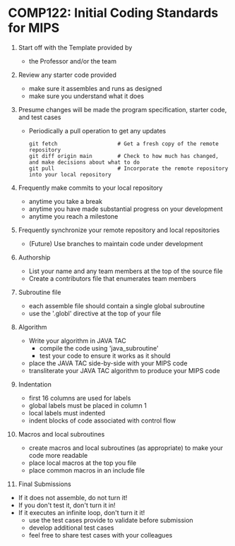 # COMP122: Initial Coding Standards for MIPS 

1. Start off with the Template provided by
	- the Professor and/or the team

1. Review any starter code provided
   - make sure it assembles and runs as designed
   - make sure you understand what it does

1. Presume changes will be made the program specification, starter code, and test cases
   - Periodically a pull operation to get any updates
     ```
     git fetch                   # Get a fresh copy of the remote repository
     git diff origin main        # Check to how much has changed, and make decisions about what to do
     git pull                    # Incorporate the remote repository into your local repository
     ```

1. Frequently make commits to your local repository
   - anytime you take a break
   - anytime you have made substantial progress on your development
   - anytime you reach a milestone
   
1. Frequently synchronize your remote repository and local repositories
   - (Future) Use branches to maintain code under development

1. Authorship
   - List your name and any team members at the top of the source file
   - Create a contributors file that enumerates team members
   
1. Subroutine file
   - each assemble file should contain a single global subroutine
   - use the '.globl' directive at the top of your file

1. Algorithm
   - Write your algorithm in JAVA TAC
     - compile the code using 'java_subroutine'
     - test your code to ensure it works as it should
   - place the JAVA TAC side-by-side with your MIPS code
   - transliterate your JAVA TAC algorithm to produce your MIPS code

1. Indentation
	- first 16 columns are used for labels
	- global labels must be placed in column 1
	- local labels must indented 
	- indent blocks of code associated with control flow

1. Macros and local subroutines
    - create macros and local subroutines (as appropriate) to make your code more readable
    - place local macros at the top you file
    - place common macros in an include file

1. Final Submissions
  - If it does not assemble, do not turn it!
  - If you don't test it, don't turn it in!
  - If it executes an infinite loop, don't turn it it!
    - use the test cases provide to validate before submission
    - develop additional test cases
    - feel free to share test cases with your colleagues 


